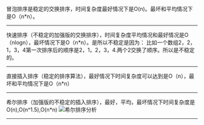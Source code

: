 
冒泡排序是稳定的交换排序，时间复杂度最好情况下是O(n)。最坏和平均情况下是O（n*n）。

----------
快速排序（不稳定的加强版的交换排序），时间复杂度平均情况和最好情况是O（nlogn），最坏情况下是O（n*n）。是所以不稳定是因为：
比如一个数组2，2，1，3，4第一次排序后的顺序是2，1，2，3，4.两个2交换了顺序。所以是不稳定的。

----------
直接插入排序（稳定的排序算法），最好情况下时间复杂度可以达到是O（n），最坏和平均情况下是O（n*n）

----------
希尔排序（加强版的不稳定的插入排序），最好，平均，最坏情况下时间复杂度是O(n),O(n^1.5),O(n*n)
![希尔排序分析](http://my.csdn.net/uploads/201203/25/1332682885_4073.png)

----------

